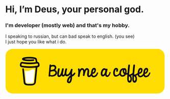 # Hi, I’m Deus, your personal god.
### I'm developer (mostly web) and that's my hobby.
I speaking to russian, but can bad speak to english. (you see)  
I just hope you like what i do.  


[![buymeacoffee](https://raw.githubusercontent.com/DeusPerpetuum/DeusPerpetuum/main/bmc-button.svg)](https://www.buymeacoffee.com/deusperpetuum)
